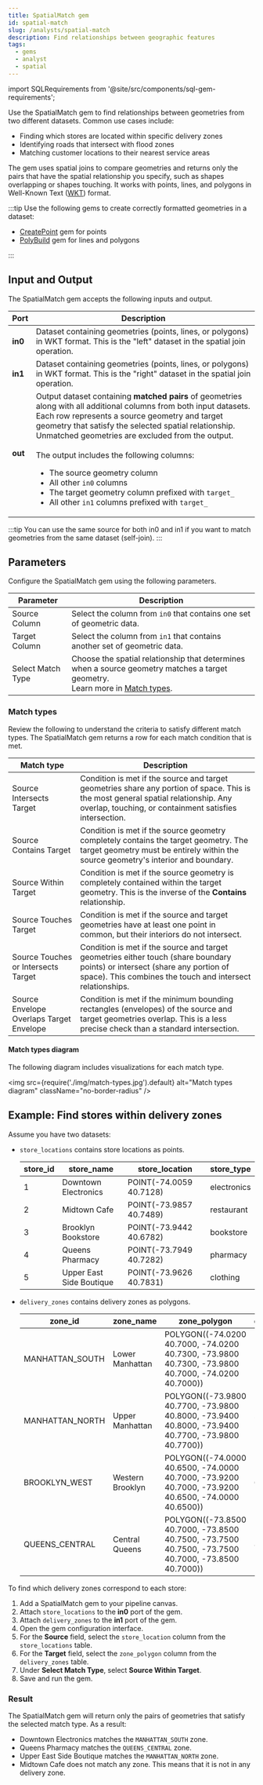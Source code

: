 ```yaml
---
title: SpatialMatch gem
id: spatial-match
slug: /analysts/spatial-match
description: Find relationships between geographic features
tags:
  - gems
  - analyst
  - spatial
---
```


import SQLRequirements from '@site/src/components/sql-gem-requirements';

<SQLRequirements
  execution_engine="SQL Warehouse"
  sql_package_name="ProphecyDatabricksSqlSpatial"
  sql_package_version="0.0.3+"
/>

Use the SpatialMatch gem to find relationships between geometries from two different datasets. Common use cases include:

- Finding which stores are located within specific delivery zones
- Identifying roads that intersect with flood zones
- Matching customer locations to their nearest service areas

The gem uses spatial joins to compare geometries and returns only the pairs that have the spatial relationship you specify, such as shapes overlapping or shapes touching. It works with points, lines, and polygons in Well-Known Text ([WKT](https://en.wikipedia.org/wiki/Well-known_text_representation_of_geometry)) format.

:::tip
Use the following gems to create correctly formatted geometries in a dataset:

- [CreatePoint](/analysts/create-point) gem for points
- [PolyBuild](/analysts/polybuild) gem for lines and polygons

:::

## Input and Output

The SpatialMatch gem accepts the following inputs and output.

| Port    | Description                                                                                                                                                                                                                                                                                                                                                                                                                                                                                                                                                |
| ------- | ---------------------------------------------------------------------------------------------------------------------------------------------------------------------------------------------------------------------------------------------------------------------------------------------------------------------------------------------------------------------------------------------------------------------------------------------------------------------------------------------------------------------------------------------------------- |
| **in0** | Dataset containing geometries (points, lines, or polygons) in WKT format. This is the "left" dataset in the spatial join operation.                                                                                                                                                                                                                                                                                                                                                                                                                        |
| **in1** | Dataset containing geometries (points, lines, or polygons) in WKT format. This is the "right" dataset in the spatial join operation.                                                                                                                                                                                                                                                                                                                                                                                                                       |
| **out** | Output dataset containing **matched pairs** of geometries along with all additional columns from both input datasets. Each row represents a source geometry and target geometry that satisfy the selected spatial relationship. Unmatched geometries are excluded from the output. <br/><br/>The output includes the following columns: <ul class="table-list"><li>The source geometry column</li><li>All other `in0` columns</li><li>The target geometry column prefixed with `target_`</li><li>All other `in1` columns prefixed with `target_`</li></ul> |

:::tip
You can use the same source for both in0 and in1 if you want to match geometries from the same dataset (self-join).
:::

## Parameters

Configure the SpatialMatch gem using the following parameters.

| Parameter         | Description                                                                                                                                       |
| ----------------- | ------------------------------------------------------------------------------------------------------------------------------------------------- |
| Source Column     | Select the column from `in0` that contains one set of geometric data.                                                                             |
| Target Column     | Select the column from `in1` that contains another set of geometric data.                                                                         |
| Select Match Type | Choose the spatial relationship that determines when a source geometry matches a target geometry. <br/>Learn more in [Match types](#match-types). |

### Match types

Review the following to understand the criteria to satisfy different match types. The SpatialMatch gem returns a row for each match condition that is met.

| Match type                               | Description                                                                                                                                                                                   |
| ---------------------------------------- | --------------------------------------------------------------------------------------------------------------------------------------------------------------------------------------------- |
| Source Intersects Target                 | Condition is met if the source and target geometries share any portion of space. This is the most general spatial relationship. Any overlap, touching, or containment satisfies intersection. |
| Source Contains Target                   | Condition is met if the source geometry completely contains the target geometry. The target geometry must be entirely within the source geometry's interior and boundary.                     |
| Source Within Target                     | Condition is met if the source geometry is completely contained within the target geometry. This is the inverse of the **Contains** relationship.                                             |
| Source Touches Target                    | Condition is met if the source and target geometries have at least one point in common, but their interiors do not intersect.                                                                 |
| Source Touches or Intersects Target      | Condition is met if the source and target geometries either touch (share boundary points) or intersect (share any portion of space). This combines the touch and intersect relationships.     |
| Source Envelope Overlaps Target Envelope | Condition is met if the minimum bounding rectangles (envelopes) of the source and target geometries overlap. This is a less precise check than a standard intersection.                       |

#### Match types diagram

The following diagram includes visualizations for each match type.

<img
src={require('./img/match-types.jpg').default}
alt="Match types diagram"
className="no-border-radius"
/>

## Example: Find stores within delivery zones

Assume you have two datasets:

- `store_locations` contains store locations as points.

  <div class="table-example">

  | store_id | store_name               | store_location          | store_type  |
  | -------- | ------------------------ | ----------------------- | ----------- |
  | 1        | Downtown Electronics     | POINT(-74.0059 40.7128) | electronics |
  | 2        | Midtown Cafe             | POINT(-73.9857 40.7489) | restaurant  |
  | 3        | Brooklyn Bookstore       | POINT(-73.9442 40.6782) | bookstore   |
  | 4        | Queens Pharmacy          | POINT(-73.7949 40.7282) | pharmacy    |
  | 5        | Upper East Side Boutique | POINT(-73.9626 40.7831) | clothing    |

  </div>

- `delivery_zones` contains delivery zones as polygons.

  <div class="table-example">

  | zone_id         | zone_name        | zone_polygon                                                                                        | delivery_fee |
  | --------------- | ---------------- | --------------------------------------------------------------------------------------------------- | ------------ |
  | MANHATTAN_SOUTH | Lower Manhattan  | POLYGON((-74.0200 40.7000, -74.0200 40.7300, -73.9800 40.7300, -73.9800 40.7000, -74.0200 40.7000)) | 5.99         |
  | MANHATTAN_NORTH | Upper Manhattan  | POLYGON((-73.9800 40.7700, -73.9800 40.8000, -73.9400 40.8000, -73.9400 40.7700, -73.9800 40.7700)) | 7.99         |
  | BROOKLYN_WEST   | Western Brooklyn | POLYGON((-74.0000 40.6500, -74.0000 40.7000, -73.9200 40.7000, -73.9200 40.6500, -74.0000 40.6500)) | 6.99         |
  | QUEENS_CENTRAL  | Central Queens   | POLYGON((-73.8500 40.7000, -73.8500 40.7500, -73.7500 40.7500, -73.7500 40.7000, -73.8500 40.7000)) | 8.99         |

  </div>

To find which delivery zones correspond to each store:

1. Add a SpatialMatch gem to your pipeline canvas.
1. Attach `store_locations` to the **in0** port of the gem.
1. Attach `delivery_zones` to the **in1** port of the gem.
1. Open the gem configuration interface.
1. For the **Source** field, select the `store_location` column from the `store_locations` table.
1. For the **Target** field, select the `zone_polygon` column from the `delivery_zones` table.
1. Under **Select Match Type**, select **Source Within Target**.
1. Save and run the gem.

### Result

The SpatialMatch gem will return only the pairs of geometries that satisfy the selected match type. As a result:

- Downtown Electronics matches the `MANHATTAN_SOUTH` zone.
- Queens Pharmacy matches the `QUEENS_CENTRAL` zone.
- Upper East Side Boutique matches the `MANHATTAN_NORTH` zone.
- Midtown Cafe does not match any zone. This means that it is not in any delivery zone.
